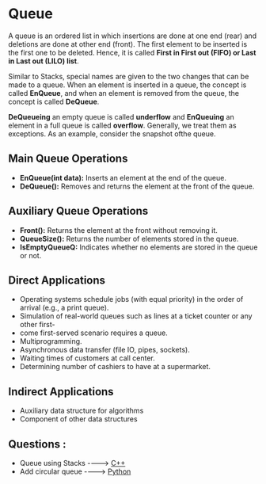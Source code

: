 # Queue

A queue is an ordered list in which insertions are done at one end (rear) and
deletions are done at other end (front). The first element to be inserted is the first one to be
deleted. Hence, it is called **First in First out (FIFO) or Last in Last out (LILO) list**.

Similar to Stacks, special names are given to the two changes that can be made to a queue. When
an element is inserted in a queue, the concept is called **EnQueue**, and when an element is
removed from the queue, the concept is called **DeQueue**.

**DeQueueing** an empty queue is called **underflow** and **EnQueuing** an element in a full queue is
called **overflow**. Generally, we treat them as exceptions. As an example, consider the snapshot ofthe queue.

## Main Queue Operations

* **EnQueue(int data):** Inserts an element at the end of the queue.
* **DeQueue():** Removes and returns the element at the front of the queue.

## Auxiliary Queue Operations
* **Front():** Returns the element at the front without removing it.
* **QueueSize():** Returns the number of elements stored in the queue.
* **IsEmptyQueueQ:** Indicates whether no elements are stored in the queue or not.

## Direct Applications

* Operating systems schedule jobs (with equal priority) in the order of arrival (e.g., a print queue).
* Simulation of real-world queues such as lines at a ticket counter or any other first-
* come first-served scenario requires a queue.
* Multiprogramming.
* Asynchronous data transfer (file IO, pipes, sockets).
* Waiting times of customers at call center.
* Determining number of cashiers to have at a supermarket.

## Indirect Applications

* Auxiliary data structure for algorithms
* Component of other data structures

## Questions :
* Queue using Stacks ----> [C++](/Code/C++/queue_using_stacks.cpp)
* Add circular queue ----> [Python](/Code/Python/circular_queue.py)
